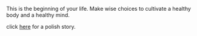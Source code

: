 This is the beginning of your life. Make wise choices to cultivate a healthy body
and a healthy mind.

click [here](https://github.com/udacity/create-your-own-adventure/blob/master/Polish/przygoda/jedzenie/akap/drzwi/drzwi.md)
for a polish story.
